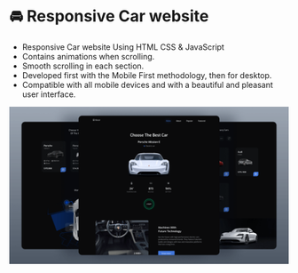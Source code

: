 # 🚘 Responsive Car website

-   Responsive Car website Using HTML CSS & JavaScript
-   Contains animations when scrolling.
-   Smooth scrolling in each section.
-   Developed first with the Mobile First methodology, then for desktop.
-   Compatible with all mobile devices and with a beautiful and pleasant user interface.

![preview img](/preview.png)
